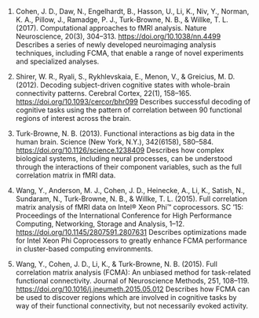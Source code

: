 1. Cohen, J. D., Daw, N., Engelhardt, B., Hasson, U., Li, K., Niv, Y., Norman, K. A., Pillow, J., Ramadge, P. J., Turk-Browne, N. B., & Willke, T. L. (2017). Computational approaches to fMRI analysis. Nature Neuroscience, 20(3), 304–313. https://doi.org/10.1038/nn.4499
Describes a series of newly developed neuroimaging analysis techniques, including FCMA, that enable a range of novel experiments and specialized analyses.

2. Shirer, W. R., Ryali, S., Rykhlevskaia, E., Menon, V., & Greicius, M. D. (2012). Decoding subject-driven cognitive states with whole-brain connectivity patterns. Cerebral Cortex, 22(1), 158–165. https://doi.org/10.1093/cercor/bhr099
Describes successful decoding of cognitive tasks using the pattern of correlation between 90 functional regions of interest across the brain.

3. Turk-Browne, N. B. (2013). Functional interactions as big data in the human brain. Science (New York, N.Y.), 342(6158), 580–584. https://doi.org/10.1126/science.1238409
Describes how complex biological systems, including neural processes, can be understood through the interactions of their component variables, such as the full correlation matrix in fMRI data.

4. Wang, Y., Anderson, M. J., Cohen, J. D., Heinecke, A., Li, K., Satish, N., Sundaram, N., Turk-Browne, N. B., & Willke, T. L. (2015). Full correlation matrix analysis of fMRI data on Intel® Xeon Phi™ coprocessors. SC ’15: Proceedings of the International Conference for High Performance Computing, Networking, Storage and Analysis, 1–12. https://doi.org/10.1145/2807591.2807631
Describes optimizations made for Intel Xeon Phi Coprocessors to greatly enhance FCMA performance in cluster-based computing environments.

5. Wang, Y., Cohen, J. D., Li, K., & Turk-Browne, N. B. (2015). Full correlation matrix analysis (FCMA): An unbiased method for task-related functional connectivity. Journal of Neuroscience Methods, 251, 108–119. https://doi.org/10.1016/j.jneumeth.2015.05.012
Describes how FCMA can be used to discover regions which are involved in cognitive tasks by way of their functional connectivity, but not necessarily evoked activity.
